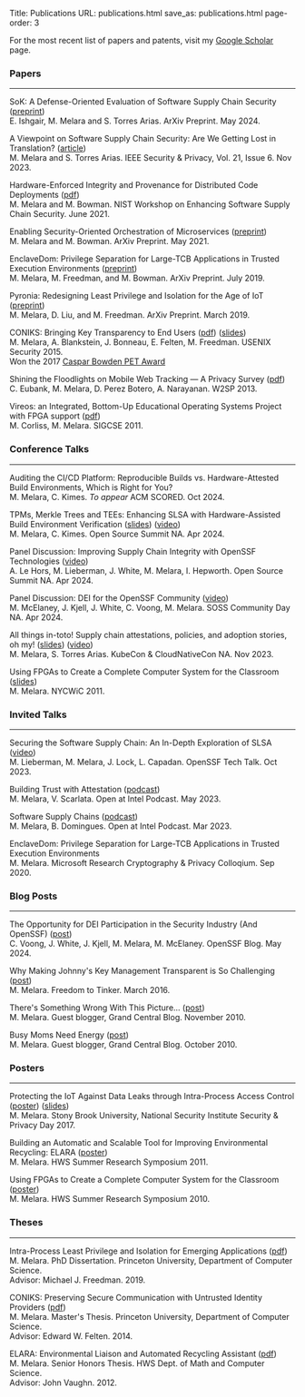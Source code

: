 Title: Publications
URL: publications.html
save_as: publications.html
page-order: 3

For the most recent list of papers and patents, visit my <a class="text-info" href="https://scholar.google.com/citations?user=_YKwSB0AAAAJ&hl=en">Google Scholar</a> page.

### Papers
---

SoK: A Defense-Oriented Evaluation of Software Supply Chain Security (<a class="text-info" href="https://arxiv.org/pdf/2405.14993">preprint</a>)
<br>
<span class="label_gray">E. Ishgair, M. Melara and S. Torres Arias. ArXiv Preprint. May 2024.</span>

A Viewpoint on Software Supply Chain Security: Are We Getting Lost in Translation? (<a class="text-info" href="https://ieeexplore.ieee.org/abstract/document/10315780">article</a>)
<br>
<span class="label_gray">M. Melara and S. Torres Arias. IEEE Security & Privacy, Vol. 21, Issue 6. Nov 2023.</span>

Hardware-Enforced Integrity and Provenance for Distributed Code Deployments (<a class="text-info" href="https://arxiv.org/abs/2106.09843">pdf</a>)
<br>
<span class="label_gray">M. Melara and M. Bowman. NIST Workshop on Enhancing Software Supply Chain Security. June 2021.</span>

Enabling Security-Oriented Orchestration of Microservices (<a class="text-info" href="https://arxiv.org/abs/2106.09841">preprint</a>)
<br>
<span class="label_gray">M. Melara and M. Bowman. ArXiv Preprint. May 2021.</span>

EnclaveDom: Privilege Separation for Large-TCB Applications in Trusted Execution Environments (<a class="text-info" href="https://arxiv.org/abs/1907.13245">preprint</a>)
<br>
<span class="label_gray">M. Melara, M. Freedman, and M. Bowman. ArXiv Preprint. July 2019.</span>

Pyronia: Redesigning Least Privilege and Isolation for the Age of IoT (<a class="text-info" href="https://arxiv.org/abs/1903.01950">preprint</a>)
<br>
<span class="label_gray">M. Melara, D. Liu, and M. Freedman. ArXiv Preprint. March 2019.</span>

CONIKS: Bringing Key Transparency to End Users (<a class="text-info" href="static/pubs/sec15-paper-melara.pdf">pdf</a>) (<a class="text-info" href="static/pubs/coniks_usenix15_pres.pdf">slides</a>)
<br>
<span class="label_gray">M. Melara, A. Blankstein, J. Bonneau, E. Felten, M. Freedman. USENIX Security 2015.</span>
<br>
<span class="text-success">Won the 2017 <a href="https://www.petsymposium.org/award/"><u>Caspar Bowden PET Award</u></a></span>

Shining the Floodlights on Mobile Web Tracking — A Privacy Survey (<a class="text-info" href="static/pubs/s2p2.pdf">pdf</a>)
<br>
<span class="label_gray">C. Eubank, M. Melara, D. Perez Botero, A. Narayanan. W2SP 2013.</span>

Vireos: an Integrated, Bottom-Up Educational Operating Systems Project with FPGA support (<a class="text-info" href="static/pubs/vireos.pdf">pdf</a>)
<br>
<span class="label_gray">M. Corliss, M. Melara. SIGCSE 2011.</span>

### Conference Talks
---

Auditing the CI/CD Platform: Reproducible Builds vs. Hardware-Attested Build Environments, Which is Right for You?
<br>
<span class="label_gray">M. Melara, C. Kimes. *To appear* ACM SCORED. Oct 2024.</span>

TPMs, Merkle Trees and TEEs: Enhancing SLSA with Hardware-Assisted Build Environment Verification (<a class="text-info" href="static/pubs/habe@ossna2024.pdf">slides</a>) (<a class="text-info" href="https://www.youtube.com/watch?v=Gk0LDi05KRg">video</a>)
<br>
<span class="label_gray">M. Melara, C. Kimes. Open Source Summit NA. Apr 2024.</span>

Panel Discussion: Improving Supply Chain Integrity with OpenSSF Technologies (<a class="text-info" href="https://www.youtube.com/watch?v=6EPROzPfqD8&t=3s">video</a>)
<br>
<span class="label_gray">A. Le Hors, M. Lieberman, J. White, M. Melara, I. Hepworth. Open Source Summit NA. Apr 2024.</span>

Panel Discussion: DEI for the OpenSSF Community (<a class="text-info" href="https://www.youtube.com/watch?v=OZhcpWxzJaA">video</a>)
<br>
<span class="label_gray">M. McElaney, J. Kjell, J. White, C. Voong, M. Melara. SOSS Community Day NA. Apr 2024.</span>

All things in-toto! Supply chain attestations, policies, and adoption stories, oh my! (<a class="text-info" href="static/pubs/in-toto@kccnc2023.pdf">slides</a>) (<a class="text-info" href="https://www.youtube.com/watch?v=wuB--26-WpM">video</a>)
<br>
<span class="label_gray">M. Melara, S. Torres Arias. KubeCon & CloudNativeCon NA. Nov 2023.</span>

Using FPGAs to Create a Complete Computer System for the Classroom (<a class="text-info" href="static/pubs/nycwic-pres.pdf">slides</a>)
<br/>
<span class="label_gray">M. Melara. NYCWiC 2011.</span>

### Invited Talks
---

Securing the Software Supply Chain: An In-Depth Exploration of SLSA (<a class="text-info" href="https://www.youtube.com/watch?v=HHXPEWvfFwk">video</a>)
<br>
<span class="label_gray">M. Lieberman, M. Melara, J. Lock, L. Capadan. OpenSSF Tech Talk. Oct 2023.</span>

Building Trust with Attestation (<a class="text-info" href="https://openatintel.podbean.com/e/building-trust-with-attestation/">podcast</a>)
<br>
<span class="label_gray">M. Melara, V. Scarlata. Open at Intel Podcast. May 2023.</span>

Software Supply Chains (<a class="text-info" href="https://openatintel.podbean.com/e/software-supply-chains/">podcast</a>)
<br>
<span class="label_gray">M. Melara, B. Domingues. Open at Intel Podcast. Mar 2023.</span>

EnclaveDom: Privilege Separation for Large-TCB Applications in Trusted Execution Environments
<br>
<span class="label_gray">M. Melara. Microsoft Research Cryptography & Privacy Colloqium. Sep 2020.</span>

### Blog Posts
---

The Opportunity for DEI Participation in the Security Industry (And OpenSSF) (<a class="text-info" href="https://openssf.org/blog/2024/05/29/the-opportunity-for-dei-participation-in-the-security-industry-and-openssf/">post</a>)
<br>
<span class="label_gray">C. Voong, J. White, J. Kjell, M. Melara, M. McElaney. OpenSSF Blog. May 2024.</span>

Why Making Johnny's Key Management Transparent is So Challenging (<a class="text-info" href="https://freedom-to-tinker.com/2016/03/31/why-making-johnnys-key-management-transparent-is-so-challenging/">post</a>)
<br>
<span class="label_gray">M. Melara. Freedom to Tinker. March 2016.</span>

There's Something Wrong With This Picture... (<a class="text-info" href="https://grandcentralblog.wordpress.com/2010/11/05/guest-blogger-marcela-melara-2/">post</a>)
<br>
<span class="label_gray">M. Melara. Guest blogger, Grand Central Blog. November 2010.</span>

Busy Moms Need Energy (<a class="text-info" href="https://grandcentralblog.wordpress.com/2010/10/30/guest-blogger-marcela-melara/">post</a>)
<br>
<span class="label_gray">M. Melara. Guest blogger, Grand Central Blog. October 2010.</span>

### Posters
---

Protecting the IoT Against Data Leaks through Intra-Process Access Control (<a class="text-info" href="static/pubs/s&pDay-poster.pdf">poster</a>) (<a class="text-info" href="static/pubs/s&pDay-blitz-presentation.pdf">slides</a>)
<br>
<span class="label_gray">M. Melara. Stony Brook University, National Security Institute Security & Privacy Day 2017.</span>

Building an Automatic and Scalable Tool for Improving Environmental Recycling: ELARA (<a class="text-info" href="static/pubs/elara-poster.pdf">poster</a>)
<br>
<span class="label_gray">M. Melara. HWS Summer Research Symposium 2011.</span>

Using FPGAs to Create a Complete Computer System for the Classroom (<a class="text-info" href="static/pubs/fpga-poster.pdf">poster</a>)
<br>
<span class="label_gray">M. Melara. HWS Summer Research Symposium 2010.</span>

### Theses
---

Intra-Process Least Privilege and Isolation for Emerging Applications (<a class="text-info" href="static/pubs/phd-thesis.pdf">pdf</a>)
<br>
<span class="label_gray">M. Melara. PhD Dissertation. Princeton University, Department of Computer Science. <br/>Advisor: Michael J. Freedman. 2019.</span>

CONIKS: Preserving Secure Communication with Untrusted Identity Providers (<a class="text-info" href="static/pubs/mse-thesis.pdf">pdf</a>)
<br>
<span class="label_gray">M. Melara. Master's Thesis. Princeton University, Department of Computer Science. <br/>Advisor: Edward W. Felten. 2014.</span>

ELARA: Environmental Liaison and Automated Recycling Assistant (<a class="text-info" href="static/pubs/honors-thesis.pdf">pdf</a>)
<br>
<span class="label_gray">M. Melara. Senior Honors Thesis. HWS Dept. of Math and Computer Science. <br/>Advisor: John Vaughn. 2012.</span>
